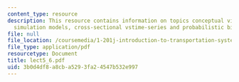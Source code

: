 ```yaml
---
content_type: resource
description: This resource contains information on topics conceptual view of TSA,
  simulation models, cross-sectional vstime-series and probabilistic binary choice.
file: null
file_location: /coursemedia/1-201j-introduction-to-transportation-systems-fall-2006/3b0d4df8a8cba5293fa24547b532e997_lect5_6.pdf
file_type: application/pdf
resourcetype: Document
title: lect5_6.pdf
uid: 3b0d4df8-a8cb-a529-3fa2-4547b532e997
---
```

